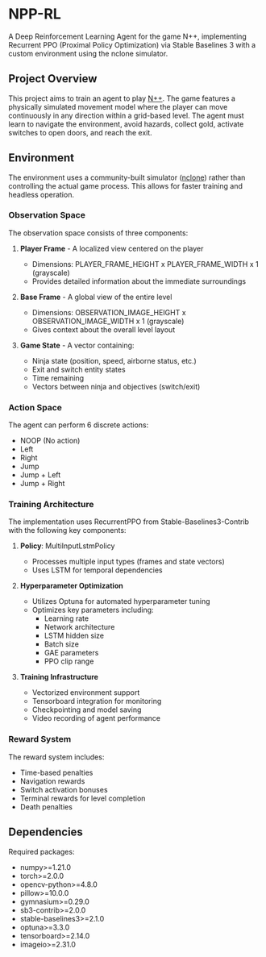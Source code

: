 # NPP-RL

A Deep Reinforcement Learning Agent for the game N++, implementing Recurrent PPO (Proximal Policy Optimization) via Stable Baselines 3 with a custom environment using the nclone simulator.

## Project Overview

This project aims to train an agent to play [N++](https://en.wikipedia.org/wiki/N%2B%2B). The game features a physically simulated movement model where the player can move continuously in any direction within a grid-based level. The agent must learn to navigate the environment, avoid hazards, collect gold, activate switches to open doors, and reach the exit.

## Environment

The environment uses a community-built simulator ([nclone](https://github.com/SimonV42/nclone)) rather than controlling the actual game process. This allows for faster training and headless operation.

### Observation Space

The observation space consists of three components:

1. **Player Frame** - A localized view centered on the player
   - Dimensions: PLAYER_FRAME_HEIGHT x PLAYER_FRAME_WIDTH x 1 (grayscale)
   - Provides detailed information about the immediate surroundings

2. **Base Frame** - A global view of the entire level
   - Dimensions: OBSERVATION_IMAGE_HEIGHT x OBSERVATION_IMAGE_WIDTH x 1 (grayscale)
   - Gives context about the overall level layout

3. **Game State** - A vector containing:
   - Ninja state (position, speed, airborne status, etc.)
   - Exit and switch entity states
   - Time remaining
   - Vectors between ninja and objectives (switch/exit)

### Action Space

The agent can perform 6 discrete actions:

- NOOP (No action)
- Left
- Right
- Jump
- Jump + Left
- Jump + Right

### Training Architecture

The implementation uses RecurrentPPO from Stable-Baselines3-Contrib with the following key components:

1. **Policy**: MultiInputLstmPolicy
   - Processes multiple input types (frames and state vectors)
   - Uses LSTM for temporal dependencies

2. **Hyperparameter Optimization**
   - Utilizes Optuna for automated hyperparameter tuning
   - Optimizes key parameters including:
     - Learning rate
     - Network architecture
     - LSTM hidden size
     - Batch size
     - GAE parameters
     - PPO clip range

3. **Training Infrastructure**
   - Vectorized environment support
   - Tensorboard integration for monitoring
   - Checkpointing and model saving
   - Video recording of agent performance

### Reward System

The reward system includes:

- Time-based penalties
- Navigation rewards
- Switch activation bonuses
- Terminal rewards for level completion
- Death penalties

## Dependencies

Required packages:

- numpy>=1.21.0
- torch>=2.0.0
- opencv-python>=4.8.0
- pillow>=10.0.0
- gymnasium>=0.29.0
- sb3-contrib>=2.0.0
- stable-baselines3>=2.1.0
- optuna>=3.3.0
- tensorboard>=2.14.0
- imageio>=2.31.0
